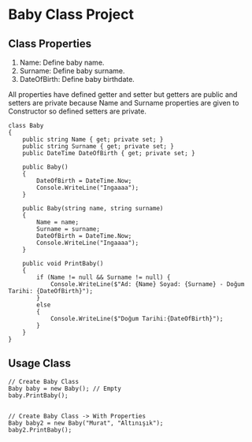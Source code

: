 # Baby Class Project

## Class Properties
1. Name: Define baby name.
2. Surname: Define baby surname.
3. DateOfBirth: Define baby birthdate.

All properties have defined getter and setter but getters are public and setters are private because Name and Surname properties are given to Constructor so defined setters are private.

```
class Baby 
{
    public string Name { get; private set; }
    public string Surname { get; private set; }
    public DateTime DateOfBirth { get; private set; }

    public Baby()
    {
        DateOfBirth = DateTime.Now;
        Console.WriteLine("Ingaaaa");
    }

    public Baby(string name, string surname)
    {
        Name = name;
        Surname = surname;
        DateOfBirth = DateTime.Now;
        Console.WriteLine("Ingaaaa");
    }

    public void PrintBaby()
    {
        if (Name != null && Surname != null) {
            Console.WriteLine($"Ad: {Name} Soyad: {Surname} - Doğum Tarihi: {DateOfBirth}");
        }
        else
        {
            Console.WriteLine($"Doğum Tarihi:{DateOfBirth}");
        }
    }
}
```

## Usage Class
```
// Create Baby Class
Baby baby = new Baby(); // Empty 
baby.PrintBaby();


// Create Baby Class -> With Properties
Baby baby2 = new Baby("Murat", "Altınışık");
baby2.PrintBaby();
```